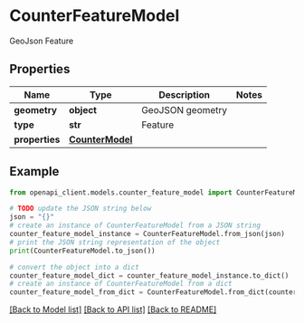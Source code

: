 # CounterFeatureModel

GeoJson Feature

## Properties

Name | Type | Description | Notes
------------ | ------------- | ------------- | -------------
**geometry** | **object** | GeoJSON geometry | 
**type** | **str** | Feature | 
**properties** | [**CounterModel**](CounterModel.md) |  | 

## Example

```python
from openapi_client.models.counter_feature_model import CounterFeatureModel

# TODO update the JSON string below
json = "{}"
# create an instance of CounterFeatureModel from a JSON string
counter_feature_model_instance = CounterFeatureModel.from_json(json)
# print the JSON string representation of the object
print(CounterFeatureModel.to_json())

# convert the object into a dict
counter_feature_model_dict = counter_feature_model_instance.to_dict()
# create an instance of CounterFeatureModel from a dict
counter_feature_model_from_dict = CounterFeatureModel.from_dict(counter_feature_model_dict)
```
[[Back to Model list]](../README.md#documentation-for-models) [[Back to API list]](../README.md#documentation-for-api-endpoints) [[Back to README]](../README.md)


